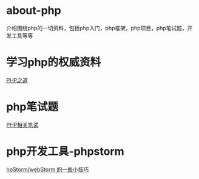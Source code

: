# about-php

介绍围绕php的一切资料，包括php入门，php框架，php项目，php笔试题，开发工具等等


# 学习php的权威资料

[PHP之道](https://github.com/laravel-china/php-the-right-way)


# php笔试题

[PHP相关笔试](https://github.com/CmderQ/about-php/tree/master/interview)


# php开发工具-phpstorm

[hpStorm/webStorm 的一些小技巧](https://github.com/CmderQ/phpstorm-webstorm-skills)
